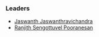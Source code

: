 ### Leaders
* [Jaswanth Jaswanthravichandra](mailto:jaswanth.jaswanthravichandra@owasp.org)
* [Ranjith Sengottuvel Pooranesan](mailto:ranjith.senottuvelpooranesan@owasp.org)
